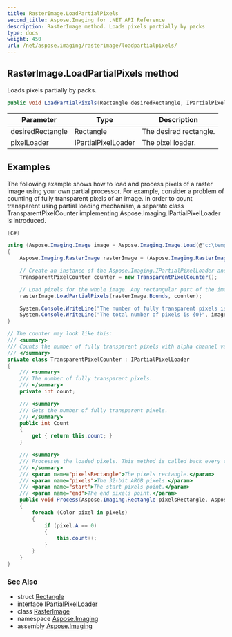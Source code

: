 ```yaml
---
title: RasterImage.LoadPartialPixels
second_title: Aspose.Imaging for .NET API Reference
description: RasterImage method. Loads pixels partially by packs
type: docs
weight: 450
url: /net/aspose.imaging/rasterimage/loadpartialpixels/
---
```

## RasterImage.LoadPartialPixels method

Loads pixels partially by packs.

```csharp
public void LoadPartialPixels(Rectangle desiredRectangle, IPartialPixelLoader pixelLoader)
```

| Parameter | Type | Description |
| --- | --- | --- |
| desiredRectangle | Rectangle | The desired rectangle. |
| pixelLoader | IPartialPixelLoader | The pixel loader. |

## Examples

The following example shows how to load and process pixels of a raster image using your own partial processor. For example, consider a problem of counting of fully transparent pixels of an image. In order to count transparent using partial loading mechanism, a separate class TransparentPixelCounter implementing Aspose.Imaging.IPartialPixelLoader is introduced.

```csharp
[C#]

using (Aspose.Imaging.Image image = Aspose.Imaging.Image.Load(@"c:\temp\alpha.png"))
{
    Aspose.Imaging.RasterImage rasterImage = (Aspose.Imaging.RasterImage)image;

    // Create an instance of the Aspose.Imaging.IPartialPixelLoader and pass it to the Aspose.Imaging.RasterImage.LoadPartialPixels
    TransparentPixelCounter counter = new TransparentPixelCounter();

    // Load pixels for the whole image. Any rectangular part of the image can be specified as the first parameter of the Aspose.Imaging.RasterImage.LoadPartialPixels method.
    rasterImage.LoadPartialPixels(rasterImage.Bounds, counter);

    System.Console.WriteLine("The number of fully transparent pixels is {0}", counter.Count);
    System.Console.WriteLine("The total number of pixels is {0}", image.Width * image.Height);
}

// The counter may look like this:
/// <summary>
/// Counts the number of fully transparent pixels with alpha channel value of 0.
/// </summary>
private class TransparentPixelCounter : IPartialPixelLoader
{
    /// <summary>
    /// The number of fully transparent pixels.
    /// </summary>
    private int count;

    /// <summary>
    /// Gets the number of fully transparent pixels.
    /// </summary>
    public int Count
    {
        get { return this.count; }
    }

    /// <summary>
    /// Processes the loaded pixels. This method is called back every time when a new portion of pixels is loaded.
    /// </summary>
    /// <param name="pixelsRectangle">The pixels rectangle.</param>
    /// <param name="pixels">The 32-bit ARGB pixels.</param>
    /// <param name="start">The start pixels point.</param>
    /// <param name="end">The end pixels point.</param>
    public void Process(Aspose.Imaging.Rectangle pixelsRectangle, Aspose.Imaging.Color[] pixels, Aspose.Imaging.Point start, Aspose.Imaging.Point end)
    {
        foreach (Color pixel in pixels)
        {
            if (pixel.A == 0)
            {
                this.count++;
            }
        }
    }
}
```

### See Also

* struct [Rectangle](../../rectangle/)
* interface [IPartialPixelLoader](../../ipartialpixelloader/)
* class [RasterImage](../)
* namespace [Aspose.Imaging](../../rasterimage/)
* assembly [Aspose.Imaging](../../../)


